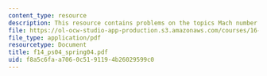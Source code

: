 ```yaml
---
content_type: resource
description: This resource contains problems on the topics Mach number and Mach limit.
file: https://ol-ocw-studio-app-production.s3.amazonaws.com/courses/16-01-unified-engineering-i-ii-iii-iv-fall-2005-spring-2006/f8a5c6faa7060c5191194b26029599c0_f14_ps04_spring04.pdf
file_type: application/pdf
resourcetype: Document
title: f14_ps04_spring04.pdf
uid: f8a5c6fa-a706-0c51-9119-4b26029599c0
---
```


